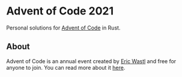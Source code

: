 # Advent of Code 2021

Personal solutions for [Advent of Code](https://adventofcode.com/) in Rust.

## About
Advent of Code is an annual event created by [Eric Wastl](https://github.com/topaz) and free for anyone to join. You can read more about it [here](https://adventofcode.com/2021/about).
